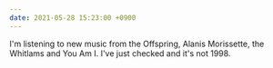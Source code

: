 ```yaml
---
date: 2021-05-28 15:23:00 +0900
---
```


I'm listening to new music from the Offspring, Alanis Morissette, the Whitlams and You Am I. I've just checked and it's not 1998.
